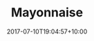 ---
title: "Mayonnaise"
date: 2017-07-10T19:04:57+10:00
draft: false
serves: 4
preparation-time:
cooking-time: 5 minutes
ingredients:
  - 1 egg yolk
  - 1/2 cup of good quality vegetable oil. Not extra virgin though, it's too fruity and will overpower the mayonnaise. Use extra light olive oil, or macadamia, peanut or a similar lightly flavoured oil. 
  - pinch of salt
  - 1/2 tsp of powdered or dijon mustard
  - 1 tsp lemon juice
method:
  - Place the egg yolk, lemon juice, mustard, salt and sugar in a bowl and whisk until frothy. This is an important step as it aerates the egg yolk making it easier to emulsify the oil.
  - Gradually pour in the oil as you whisk. Start slowly, allowing the oil to emulsify before adding more. You'll be able to increase the rate that you pour as the mayonnaise starts to thicken.
  - Adjust the seasoning. You may need more sugar, lemon juice or salt.
tags:
  - Sauces
---